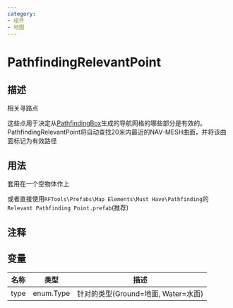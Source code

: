 ```yaml
---
category: 
- 组件
- 地图
---
```

# PathfindingRelevantPoint
## 描述

相关寻路点

这些点用于决定从[PathfindingBox](./PathfindingBox.md)生成的导航网格的哪些部分是有效的。PathfindingRelevantPoint将自动查找20米内最近的NAV-MESH曲面，并将该曲面标记为有效路径

## 用法

套用在一个空物体作上

或者直接使用`RFTools\Prefabs\Map Elements\Must Have\Pathfinding`的`Relevant Pathfinding Point.prefab`(推荐)

## 注释

## 变量
| 名称 | 类型 | 描述 |
| ----------- | ----------- | ----------- |
| type | enum.Type | 针对的类型(Ground=地面, Water=水面) |